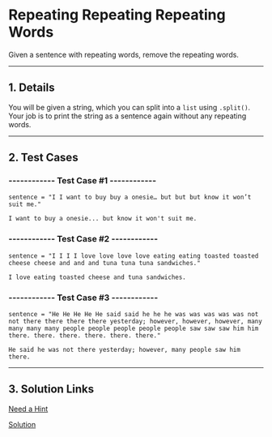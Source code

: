 # Repeating Repeating Repeating Words

Given a sentence with repeating words, remove the repeating words.

---

## 1. Details

You will be given a string, which you can split into a `list` using `.split()`. Your job is to print the string as a sentence again without any repeating words.

---

## 2. Test Cases

### ------------ Test Case #1 ------------

```
sentence = "I I want to buy buy a onesie… but but but know it won’t suit me."
```

```
I want to buy a onesie... but know it won't suit me.
```

### ------------ Test Case #2 ------------

```
sentence = "I I I I love love love love eating eating toasted toasted cheese cheese and and and tuna tuna tuna sandwiches."
```

```
I love eating toasted cheese and tuna sandwiches.
```

### ------------ Test Case #3 ------------

```
sentence = "He He He He He said said he he he was was was was was not not there there there there yesterday; however, however, however, many many many many people people people people people saw saw saw him him there. there. there. there. there. there."
```

```
He said he was not there yesterday; however, many people saw him there.
```

---

## 3. Solution Links

[Need a Hint](./HINT.md)

[Solution](./solution.py)